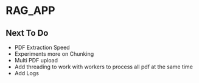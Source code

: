 # RAG_APP

## Next To Do
- PDF Extraction Speed
- Experiments more on Chunking
- Multi PDF upload
- Add threading to work with workers to process all pdf at the same time
- Add Logs
